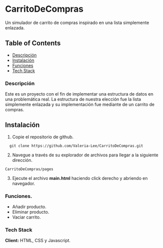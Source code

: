# CarritoDeCompras
Un simulador de carrito de compras inspirado en una lista simplemente enlazada.

## Table of Contents
- [Descripción](#descripción)
- [Instalación](#instalación)
- [Funciones](#funciones)
- [Tech Stack](#tech_stack)

### Descripción
Este es un proyecto con el fin de implementar una estructura de datos en una problemática real. La estructura de nuestra elección fue la lista simplemente enlazada y su implementación fue mediante de un carrito de compras.

## Instalación
1. Copie el repositorio de github.
```
  git clone https://github.com/Valeria-Lee/CarritoDeCompras.git
```

2. Navegue a través de su explorador de archivos para llegar a la siguiente dirección.
```
CarritoDeCompras/pages
```
3. Ejecute el archivo **main.html** haciendo click derecho y abriendo en navegador.

### Funciones.
- Añadir producto.
- Eliminar producto.
- Vaciar carrito.

### Tech Stack
**Client:** HTML, CSS y Javascript.
